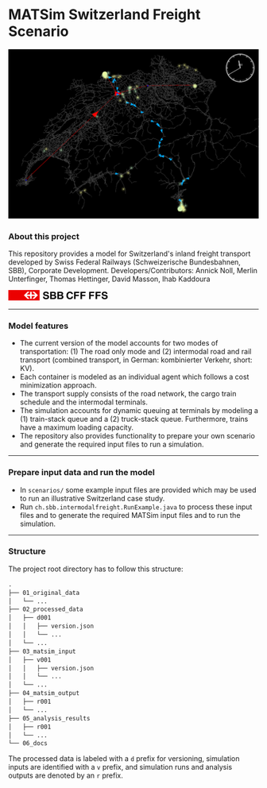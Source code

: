 # MATSim Switzerland Freight Scenario

![Switzerland MATSim network and container agents](docs/img/visualization_ch_network.png "Switzerland MATSim network and container agents")

### About this project

This repository provides a model for Switzerland's inland freight transport developed by Swiss Federal Railways (Schweizerische Bundesbahnen, SBB), Corporate Development.
Developers/Contributors: Annick Noll, Merlin Unterfinger, Thomas Hettinger, David Masson, Ihab Kaddoura

<a rel="SBB" href="www.sbb.ch"><img src="docs/img/logo_sbb.png" width="200" /></a>

----

### Model features

* The current version of the model accounts for two modes of transportation: (1) The road only mode and (2) intermodal road and rail transport (combined transport, in German: kombinierter Verkehr, short: KV).
* Each container is modeled as an individual agent which follows a cost minimization approach.
* The transport supply consists of the road network, the cargo train schedule and the intermodal terminals.
* The simulation accounts for dynamic queuing at terminals by modeling a (1) train-stack queue and a (2) truck-stack queue. Furthermore, trains have a maximum loading capacity.
* The repository also provides functionality to prepare your own scenario and generate the required input files to run a simulation.

----

### Prepare input data and run the model

- In `scenarios/` some example input files are provided which may be used to run an illustrative Switzerland case study.
- Run `ch.sbb.intermodalfreight.RunExample.java` to process these input files and to generate the required MATSim input files and to run the simulation.

----

### Structure

The project root directory has to follow this structure:

```txt
.
├── 01_original_data
│   └── ...
├── 02_processed_data
│   ├── d001
│   │   ├── version.json
│   │   └── ...
│   └── ...
├── 03_matsim_input
│   ├── v001
│   │   ├── version.json
│   │   └── ...
│   └── ...
├── 04_matsim_output
│   ├── r001
│   └── ...
├── 05_analysis_results
│   ├── r001
│   └── ...
└── 06_docs
```

The processed data is labeled with a `d` prefix for versioning, simulation inputs are identified with a `v` prefix, and
simulation runs and analysis outputs are denoted by an `r` prefix.
